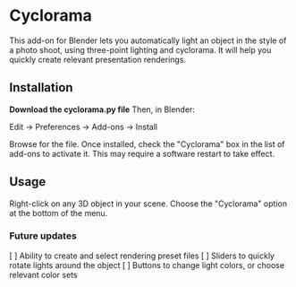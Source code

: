 # Cyclorama

This add-on for Blender lets you automatically light an object in the style of a photo shoot, using three-point lighting and cyclorama. It will help you quickly create relevant presentation renderings.

## Installation

**Download the cyclorama.py file** 
Then, in Blender:

Edit -> Preferences -> Add-ons -> Install

Browse for the file. Once installed, check the "Cyclorama" box in the list of add-ons to activate it. This may require a software restart to take effect.

## Usage

Right-click on any 3D object in your scene. Choose the "Cyclorama" option at the bottom of the menu.


### Future updates
[ ] Ability to create and select rendering preset files
[ ] Sliders to quickly rotate lights around the object
[ ] Buttons to change light colors, or choose relevant color sets
